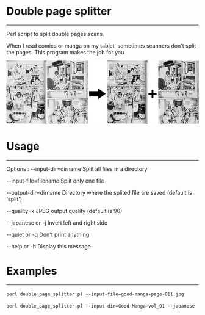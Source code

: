 # Double page splitter
----------------------
Perl script to split double pages scans.

When I read comics or manga on my tablet, sometimes scanners don't split the pages.
This program makes the job for you

![Basic Example](gfx/basic_usage.jpg?raw=true "Basic Example")

# Usage
-------
Options :
--input-dir=dirname
	Split all files in a directory

--input-file=filename
	Split only one file

--output-dir=dirname
	Directory where the splited file are saved (default is 'split')

--quality=x
	JPEG output quality (default is 90)

--japanese or -j
	Invert left and right side

--quiet or -q
	Don't print anything

--help or -h
	Display this message

# Examples
----------
`perl double_page_splitter.pl --input-file=good-manga-page-011.jpg`

`perl double_page_splitter.pl --input-dir=Good-Manga-vol_01 --japanese`